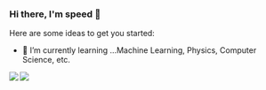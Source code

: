 ### Hi there, I'm speed 👋

Here are some ideas to get you started:

- 🌱 I’m currently learning ...Machine Learning, Physics, Computer Science, etc.

<a href="https://github.com/speed1313">
  <img align="left" src="https://github-readme-stats.vercel.app/api?username=speed1313&count_private=true&show_icons=true" />
</a>
<a href="https://github.com/speed1313">
  <img align="left" src="https://github-readme-stats.vercel.app/api/top-langs/?username=speed1313" />
</a>
